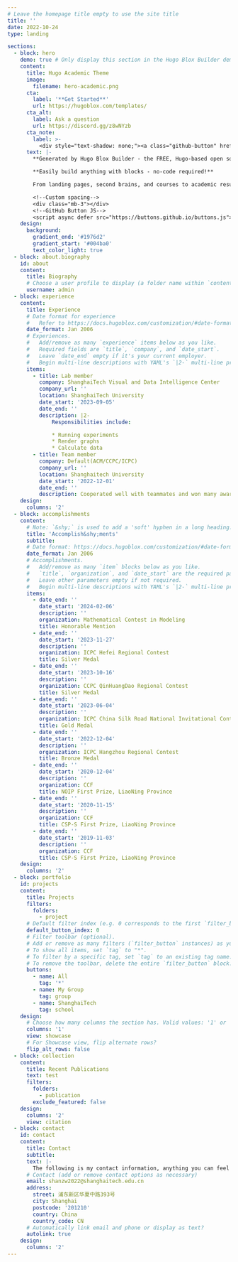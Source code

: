 ```yaml
---
# Leave the homepage title empty to use the site title
title: ''
date: 2022-10-24
type: landing

sections:
  - block: hero
    demo: true # Only display this section in the Hugo Blox Builder demo site
    content:
      title: Hugo Academic Theme
      image:
        filename: hero-academic.png
      cta:
        label: '**Get Started**'
        url: https://hugoblox.com/templates/
      cta_alt:
        label: Ask a question
        url: https://discord.gg/z8wNYzb
      cta_note:
        label: >-
          <div style="text-shadow: none;"><a class="github-button" href="https://github.com/HugoBlox/hugo-blox-builder" data-icon="octicon-star" data-size="large" data-show-count="true" aria-label="Star">Star Hugo Blox Builder</a></div><div style="text-shadow: none;"><a class="github-button" href="https://github.com/HugoBlox/theme-academic-cv" data-icon="octicon-star" data-size="large" data-show-count="true" aria-label="Star">Star the Academic template</a></div>
      text: |-
        **Generated by Hugo Blox Builder - the FREE, Hugo-based open source website builder trusted by 500,000+ sites.**

        **Easily build anything with blocks - no-code required!**

        From landing pages, second brains, and courses to academic resumés, conferences, and tech blogs.

        <!--Custom spacing-->
        <div class="mb-3"></div>
        <!--GitHub Button JS-->
        <script async defer src="https://buttons.github.io/buttons.js"></script>
    design:
      background:
        gradient_end: '#1976d2'
        gradient_start: '#004ba0'
        text_color_light: true
  - block: about.biography
    id: about
    content:
      title: Biography
      # Choose a user profile to display (a folder name within `content/authors/`)
      username: admin
  - block: experience
    content:
      title: Experience
      # Date format for experience
      #   Refer to https://docs.hugoblox.com/customization/#date-format
      date_format: Jan 2006
      # Experiences.
      #   Add/remove as many `experience` items below as you like.
      #   Required fields are `title`, `company`, and `date_start`.
      #   Leave `date_end` empty if it's your current employer.
      #   Begin multi-line descriptions with YAML's `|2-` multi-line prefix.
      items:
        - title: Lab member
          company: ShanghaiTech Visual and Data Intelligence Center
          company_url: ''
          location: ShanghaiTech University
          date_start: '2023-09-05'
          date_end: ''
          description: |2-
              Responsibilities include:

              * Running experiments
              * Render graphs
              * Calculate data
        - title: Team member
          company: Default(ACM/CCPC/ICPC)
          company_url: ''
          location: Shanghaitech University
          date_start: '2022-12-01'
          date_end: ''
          description: Cooperated well with teammates and won many awards in international competitions.
    design:
      columns: '2'
  - block: accomplishments
    content:
      # Note: `&shy;` is used to add a 'soft' hyphen in a long heading.
      title: 'Accomplish&shy;ments'
      subtitle:
      # Date format: https://docs.hugoblox.com/customization/#date-format
      date_format: Jan 2006
      # Accomplishments.
      #   Add/remove as many `item` blocks below as you like.
      #   `title`, `organization`, and `date_start` are the required parameters.
      #   Leave other parameters empty if not required.
      #   Begin multi-line descriptions with YAML's `|2-` multi-line prefix.
      items:
        - date_end: ''
          date_start: '2024-02-06'
          description: ''
          organization: Mathematical Contest in Modeling
          title: Honorable Mention
        - date_end: ''
          date_start: '2023-11-27'
          description: ''
          organization: ICPC Hefei Regional Contest
          title: Silver Medal
        - date_end: ''
          date_start: '2023-10-16'
          description: ''
          organization: CCPC QinHuangDao Regional Contest
          title: Silver Medal
        - date_end: ''
          date_start: '2023-06-04'
          description: ''
          organization: ICPC China Silk Road National Invitational Contest
          title: Gold Medal
        - date_end: ''
          date_start: '2022-12-04'
          description: ''
          organization: ICPC Hangzhou Regional Contest
          title: Bronze Medal
        - date_end: ''
          date_start: '2020-12-04'
          description: ''
          organization: CCF
          title: NOIP First Prize, LiaoNing Province
        - date_end: ''
          date_start: '2020-11-15'
          description: ''
          organization: CCF
          title: CSP-S First Prize, LiaoNing Province
        - date_end: ''
          date_start: '2019-11-03'
          description: ''
          organization: CCF
          title: CSP-S First Prize, LiaoNing Province
    design:
      columns: '2'
  - block: portfolio
    id: projects
    content:
      title: Projects
      filters:
        folders:
          - project
      # Default filter index (e.g. 0 corresponds to the first `filter_button` instance below).
      default_button_index: 0
      # Filter toolbar (optional).
      # Add or remove as many filters (`filter_button` instances) as you like.
      # To show all items, set `tag` to "*".
      # To filter by a specific tag, set `tag` to an existing tag name.
      # To remove the toolbar, delete the entire `filter_button` block.
      buttons:
        - name: All
          tag: '*'
        - name: My Group
          tag: group
        - name: ShanghaiTech
          tag: school
    design:
      # Choose how many columns the section has. Valid values: '1' or '2'.
      columns: '1'
      view: showcase
      # For Showcase view, flip alternate rows?
      flip_alt_rows: false
  - block: collection
    content:
      title: Recent Publications
      text: test
      filters:
        folders:
          - publication
        exclude_featured: false
    design:
      columns: '2'
      view: citation
  - block: contact
    id: contact
    content:
      title: Contact
      subtitle:
      text: |-
        The following is my contact information, anything you can feel free to contact me!
      # Contact (add or remove contact options as necessary)
      email: shanzw2022@shanghaitech.edu.cn
      address:
        street: 浦东新区华夏中路393号
        city: Shanghai
        postcode: '201210'
        country: China
        country_code: CN
      # Automatically link email and phone or display as text?
      autolink: true
    design:
      columns: '2'
---
```

